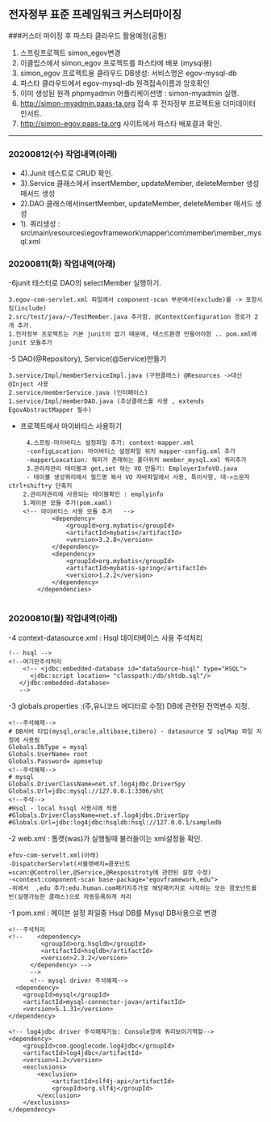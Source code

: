 ## 전자정부 표준 프레임워크  커스터마이징


###커스터 마이징 후 파스타 클라우드 활용예정(공통)
 1. 스프링프로젝트 simon_egov변경 
 2. 이클립스에서 simon_egov 프로젝트를 파스타에 배포 (mysql용)
 3. simon_egov 프로젝트용 클라우드 DB생성: 서비스명은 egov-mysql-db
 4. 파스타 클라우드에서 egov-mysql-db 원격접속이름과 암호확인
 5. 이미 생성된 원격 phpmyadmin 어플리케이션명 : simon-myadmin 실행. 
 6. http://simon-myadmin.paas-ta.org 접속 후 전자정부 프로젝트용 더미데이터 인서트.
 7. http://simon-egov.paas-ta.org 사이트에서 파스타 배포결과 확인.
***

### 20200812(수) 작업내역(아래)
- 4).Junit 테스트로 CRUD 확인.
- 3).Service 클래스에서 insertMember, updateMember, deleteMember 생성 매서드 생성
- 2).DAO 클래스에서insertMember, updateMember, deleteMember 매서드 생성
- 1). 쿼리생성 :
   src\main\resources\egovframework\mapper\com\member\member_mysql.xml


### 20200811(화) 작업내역(아래)
-6junit 테스터로 DAO의 selectMember 실행하기.

```
3.egov-com-servlet.xml 파일에서 component-scan 부분에서(exclude)를 -> 포함시킴(include)
2.src/test/java/~/TestMember.java 추가함. @ContextConfiguration 경로가 2개 추가.
1.전자정부 프로젝트는 기본 junit이 없기 때문에, 테스트환경 만들어야함 .. pom.xml에 junit 모듈추가
```
-5 DAO(@Repository), Service(@Service)만들기

```
3.service/Impl/memberServiceImpl.java (구현클래스) @Resources ->대신 @Inject 사용
2.service/memberService.java (인터페이스)
1.service/Impl/memberDAO.java (추상클래스를 사용 , extends EgovAbstractMapper 필수)
```
- 프로젝트에서 마이바티스 사용하기

``` 
     4.스프링-마이바티스 설정파일 추가: context-mapper.xml
     -configLocation: 마이바티스 설정파일 위치 mapper-config.xml 추가
     -mapperLoacation: 쿼리가 존재하는 폴더위치 member_mysql.xml 쿼리추가
     3.관리자관리 테이블과 get,set 하는 VO 만들기: EmployerInfoVO.java
     - 테이블 생성쿼리에서 필드명 복사 VO 자바파일에서 사용, 특이사항, 대->소문자 ctrl+shift+y 단축키
	2.관리자관리에 사용되는 테이블확인 : emplyinfo
	1.메이븐 모듈 추가(pom.xaml)
	<!-- 마이바티스 사용 모듈 추가   -->
			<dependency>
				<groupId>org.mybatis</groupId>
				<artifactId>mybatis</artifactId>
				<version>3.2.8</version>
			</dependency>
			<dependency>
				<groupId>org.mybatis</groupId>
				<artifactId>mybatis-spring</artifactId>
				<version>1.2.2</version>
			</dependency>
		</dependencies>
	
```
	
	
### 20200810(월) 작업내역(아래)
-4 context-datasource.xml : Hsql 데이터베이스 사용 주석처리

```
!-- hsql -->
<!--여기만주석처리
    <!-- <jdbc:embedded-database id="dataSource-hsql" type="HSQL">
      <jdbc:script location= "classpath:/db/shtdb.sql"/>
   </jdbc:embedded-database> 
   -->
```
-3 globals.properties :(주,유니코드 에디터로 수정) DB에 관련된 전역변수 지정.

```
<!--주석해제-->
# DB서버 타입(mysql,oracle,altibase,tibero) - datasource 및 sqlMap 파일 지정에 사용됨
Globals.DbType = mysql
Globals.UserName= root
Globals.Password= apmsetup
<!--주석해제-->
# mysql
Globals.DriverClassName=net.sf.log4jdbc.DriverSpy
Globals.Url=jdbc:mysql://127.0.0.1:3306/sht
<!--주석-->
#Hsql - local hssql 사용시에 적용
#Globals.DriverClassName=net.sf.log4jdbc.DriverSpy
#Globals.Url=jdbc:log4jdbc:hsqldb:hsql://127.0.0.1/sampledb
```
-2 web.xml : 톰캣(was)가 실행될때 불러들이는 xml설정들 확인.

```
efov-com-servelt.xml(아래)
-DispatcherServlet(서블렛배치=콤포넌트=scan:@Controller,@Service,@Respositroty에 관련된 설정 수정)
-<context:component-scan base-package="egovframework,edu">
-위에서  ,edu 추가:edu.human.com패키지추가로 해당패키지로 시작하는 모든 콤포넌트를 빈(실행가능한 클래스)으로 자동등록하게 처리
```
-1 pom.xml : 메이븐 설정 파일중 Hsql DB를 Mysql DB사용으로 변경

```
<!--주석처리
<!--    <dependency>
         <groupId>org.hsqldb</groupId>
         <artifactId>hsqldb</artifactId>
         <version>2.3.2</version>
      </dependency> -->
      -->
      <!-- mysql driver 주석해제-->
  <dependency>
    <groupId>mysql</groupId>
    <artifactId>mysql-connector-java</artifactId>
    <version>5.1.31</version>
</dependency>

<!-- log4jdbc driver 주석해제기능: Console창에 쿼리보이기역할-->
<dependency>
    <groupId>com.googlecode.log4jdbc</groupId>
    <artifactId>log4jdbc</artifactId>
    <version>1.2</version>
    <exclusions>
        <exclusion>
            <artifactId>slf4j-api</artifactId>
            <groupId>org.slf4j</groupId>
        </exclusion>
    </exclusions>
</dependency>
```